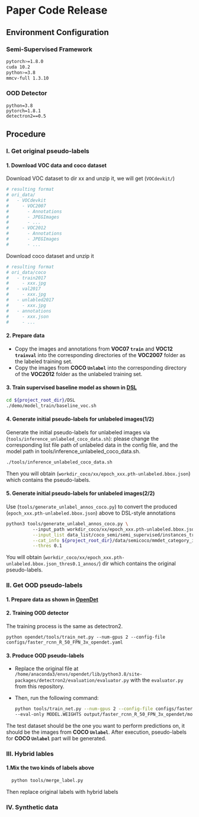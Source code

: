 # Paper Code Release

## Environment Configuration

### Semi-Supervised Framework

```bash
pytorch>=1.8.0
cuda 10.2
python>=3.8
mmcv-full 1.3.10
```

### OOD Detector

```
python=3.8
pytorch=1.8.1
detectron2==0.5
```

## Procedure

### I. Get original pseudo-labels

#### 1. Download VOC data and coco dataset
Download VOC dataset to dir xx and unzip it, we will get (`VOCdevkit/`)
```bash
# resulting format
# ori_data/
#   - VOCdevkit
#     - VOC2007
#       - Annotations
#       - JPEGImages
#       - ...
#     - VOC2012
#       - Annotations
#       - JPEGImages
#       - ...
```
Download coco dataset and unzip it

```bash
# resulting format
# ori_data/coco
#   - train2017
#     - xxx.jpg
#   - val2017
#     - xxx.jpg
#   - unlabled2017
#     - xxx.jpg
#   - annotations
#     - xxx.json
#     - ...
```

#### 2. Prepare data

- Copy the images and annotations from **VOC07 `train`** and **VOC12 `trainval`** into the corresponding directories of the **VOC2007** folder as the labeled training set.  
- Copy the images from **COCO `Unlabel`** into the corresponding directory of the **VOC2012** folder as the unlabeled training set.


#### 3. Train supervised baseline model as shown in [DSL](https://github.com/chenbinghui1/dsl)
```bash
cd ${project_root_dir}/DSL
./demo/model_train/baseline_voc.sh
```
#### 4. Generate initial pseudo-labels for unlabeled images(1/2)
Generate the initial pseudo-labels for unlabeled images via (`tools/inference_unlabeled_coco_data.sh`): please change the corresponding list file path of unlabeled data in the config file, and the model path in tools/inference_unlabeled_coco_data.sh.
```bash
./tools/inference_unlabeled_coco_data.sh
```

Then you will obtain (`workdir_coco/xx/epoch_xxx.pth-unlabeled.bbox.json`) which contains the pseudo-labels.

#### 5. Generate initial pseudo-labels for unlabeled images(2/2)
Use (`tools/generate_unlabel_annos_coco.py`) to convert the produced (`epoch_xxx.pth-unlabeled.bbox.json`) above to DSL-style annotations
```bash
python3 tools/generate_unlabel_annos_coco.py \ 
          --input_path workdir_coco/xx/epoch_xxx.pth-unlabeled.bbox.json \
          --input_list data_list/coco_semi/semi_supervised/instances_train2017.${seed}@${percent}-unlabeled.json \
          --cat_info ${project_root_dir}/data/semicoco/mmdet_category_info.json \
          --thres 0.1
```

You will obtain (`workdir_coco/xx/epoch_xxx.pth-unlabeled.bbox.json_thres0.1_annos/`) dir which contains the original pseudo-labels.

### II. Get OOD pseudo-labels

#### 1. Prepare data as shown in [OpenDet](https://github.com/csuhan/opendet2)

#### 2. Training OOD detector

The training process is the same as detectron2.
```
python opendet/tools/train_net.py --num-gpus 2 --config-file configs/faster_rcnn_R_50_FPN_3x_opendet.yaml
```

#### 3. Produce OOD pseudo-labels

- Replace the original file at `/home/anaconda3/envs/opendet/lib/python3.8/site-packages/detectron2/evaluation/evaluator.py` with the `evaluator.py` from this repository.

- Then, run the following command:

  ```bash
  python tools/train_net.py --num-gpus 2 --config-file configs/faster_rcnn_R_50_FPN_3x_opendet.yaml \
  --eval-only MODEL.WEIGHTS output/faster_rcnn_R_50_FPN_3x_opendet/model_final.pth
   ```
The test dataset should be the one you want to perform predictions on, it should be the images from **COCO `Unlabel`**. After execution, pseudo-labels for **COCO `Unlabel`** part will be generated.

### III. Hybrid lables

#### 1.Mix the two kinds of labels above

```bash
  python tools/merge_label.py
```

Then replace original labels with hybrid labels

### IV. Synthetic data


